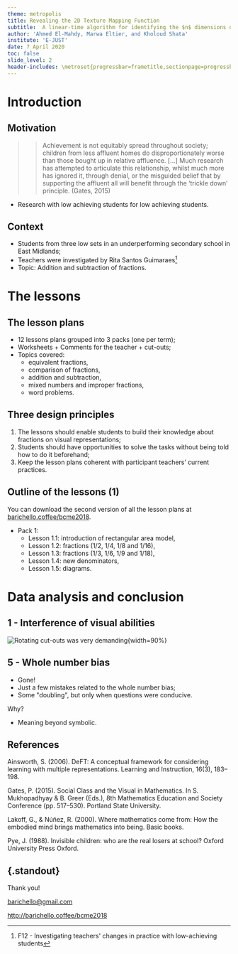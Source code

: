 ```yaml
---
theme: metropolis
title: Revealing the 2D Texture Mapping Function 
subtitle:  A linear-time algorithm for identifying the $n$ dimensions of the mapping function
author: 'Ahmed El-Mahdy, Marwa Eltier, and Kholoud Shata'
institute: 'E-JUST'
date: 7 April 2020
toc: false
slide_level: 2
header-includes: \metroset{progressbar=frametitle,sectionpage=progressbar}
---
```

# Introduction

## Motivation

>> Achievement is not equitably spread throughout society; children from less affluent homes do disproportionately worse than those bought up in relative affluence. […] Much research has attempted to articulate this relationship, whilst much more has ignored it, through denial, or the misguided belief that by supporting the affluent all will benefit through the ‘trickle down’ principle. (Gates, 2015)

- Research with low achieving students for low achieving students.

## Context

- Students from three low sets in an underperforming secondary school in East Midlands;
- Teachers were investigated by Rita Santos Guimaraes[^1]
- Topic: Addition and subtraction of fractions.

[^1]: F12 - Investigating teachers' changes in practice with low-achieving students

# The lessons

## The lesson plans

- 12 lessons plans grouped into 3 packs (one per term);
- Worksheets + Comments for the teacher + cut-outs;
- Topics covered:
    - equivalent fractions,
    - comparison of fractions,
    - addition and subtraction,
    - mixed numbers and improper fractions,
    - word problems.

## Three design principles

1. The lessons should enable students to build their knowledge about fractions on visual representations;
2. Students should have opportunities to solve the tasks without being told how to do it beforehand;
3. Keep the lesson plans coherent with participant teachers’ current practices.

## Outline of the lessons (1)

You can download the second version of all the lesson plans at [barichello.coffee/bcme2018](http://barichello.coffee/bcme2018).

- Pack 1:
    - Lesson 1.1: introduction of rectangular area model,
    - Lesson 1.2: fractions (1/2, 1/4, 1/8 and 1/16),
    - Lesson 1.3: fractions (1/3, 1/6, 1/9 and 1/18),
    - Lesson 1.4: new denominators,
    - Lesson 1.5: diagrams.


# Data analysis and conclusion

## 1 - Interference of visual abilities

![Rotating cut-outs was very demanding](image2.jpg){width=90%}

## 5 - Whole number bias

- Gone!
- Just a few mistakes related to the whole number bias;
- Some "doubling", but only when questions were conducive.

Why?

- Meaning beyond symbolic.

## References

Ainsworth, S. (2006). DeFT: A conceptual framework for considering learning with multiple representations. Learning and Instruction, 16(3), 183–198.

Gates, P. (2015). Social Class and the Visual in Mathematics. In S. Mukhopadhyay & B. Greer (Eds.), 8th Mathematics Education and Society Conference (pp. 517–530). Portland State University.

Lakoff, G., & Núñez, R. (2000). Where mathematics come from: How the embodied mind brings mathematics into being. Basic books.

Pye, J. (1988). Invisible children: who are the real losers at school? Oxford University Press Oxford.

## {.standout}

Thank you!

barichello@gmail.com

http://barichello.coffee/bcme2018
